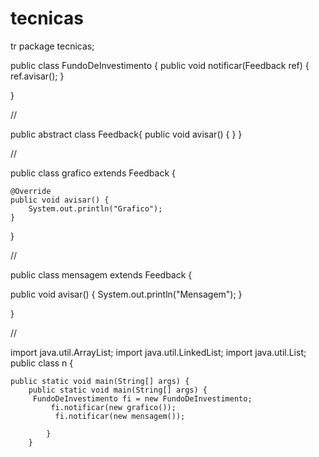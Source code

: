 # tecnicas
tr
package tecnicas;

public class FundoDeInvestimento {
	 public void notificar(Feedback ref) {
		 ref.avisar();
	 }


}

//

public abstract class Feedback{
public void avisar() {
}
}

//

public class grafico extends Feedback {

	@Override
	public void avisar() {
		System.out.println("Grafico");
	}

	

}

//

public class mensagem extends Feedback {

public void  avisar() {
	System.out.println("Mensagem");
}

}

//

import java.util.ArrayList;
import java.util.LinkedList;
import java.util.List;
public class n {

	public static void main(String[] args) {
		public static void main(String[] args) {
		 FundoDeInvestimento fi = new FundoDeInvestimento;
		     fi.notificar(new grafico());
		      fi.notificar(new mensagem());
		
	        }
	    }
	        


